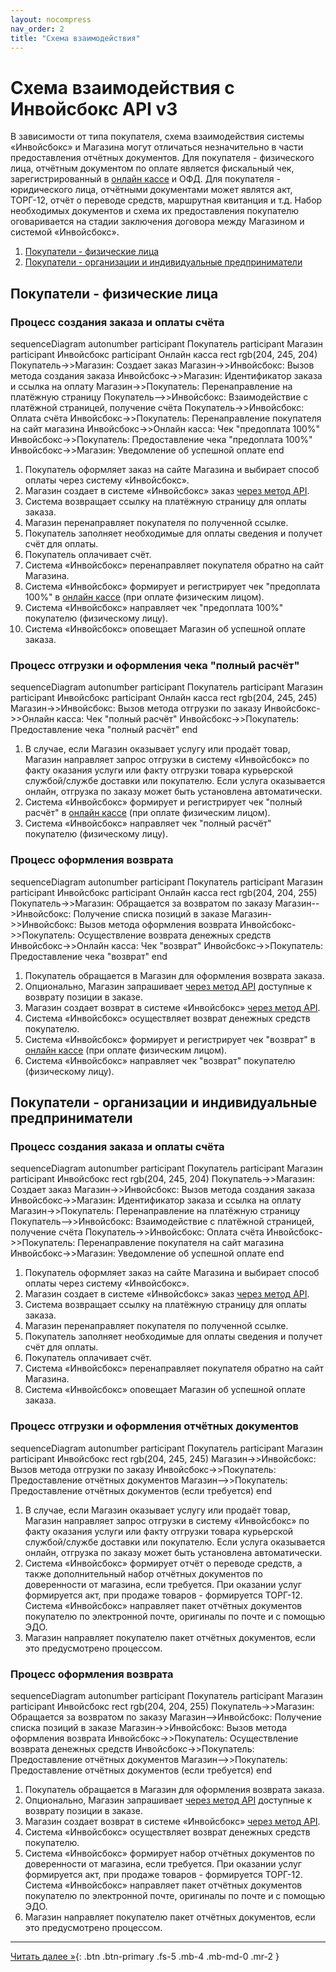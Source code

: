 ```yaml
---
layout: nocompress
nav_order: 2
title: "Схема взаимодействия"
---
```


# Схема взаимодействия с Инвойсбокс API v3

В зависимости от типа покупателя, схема взаимодействия системы &laquo;Инвойсбокс&raquo; и Магазина могут отличаться незначительно
в части предоставления отчётных документов. Для покупателя - физического лица, отчётным документом по оплате является фискальный
чек, зарегистрированный в [онлайн кассе](/docs/fz54) и ОФД. Для покупателя - юридического лица, отчётными документами может являтся акт,
ТОРГ-12, отчёт о переводе средств, маршрутная квитанция и т.д. Набор необходимых документов и схема их предоставления покупателю
оговаривается на стадии заключения договора между Магазином и системой &laquo;Инвойсбокс&raquo;.

1. [Покупатели - физические лица](#покупатели---физические-лица)
1. [Покупатели - организации и индивидуальные предприниматели](#покупатели---организации-и-индивидуальные-предприниматели)

## Покупатели - физические лица

### Процесс создания заказа и оплаты счёта

<div class="mermaid">
sequenceDiagram
    autonumber
    participant Покупатель
    participant Магазин
    participant Инвойсбокс 
    participant Онлайн касса
    rect rgb(204, 245, 204)
      Покупатель->>Магазин: Создает заказ
      Магазин->>Инвойсбокс: Вызов метода создания заказа
      Инвойсбокс->>Магазин: Идентификатор заказа и ссылка на оплату
      Магазин->>Покупатель: Перенаправление на платёжную страницу
      Покупатель-->>Инвойсбокс: Взаимодействие с платёжной страницей, получение счёта
      Покупатель->>Инвойсбокс: Оплата счёта
      Инвойсбокс->>Покупатель: Перенаправление покупателя на сайт магазина
      Инвойсбокс->>Онлайн касса: Чек "предоплата 100%"
      Инвойсбокс->>Покупатель: Предоставление чека "предоплата 100%"
      Инвойсбокс->>Магазин: Уведомление об успешной оплате
    end
</div>

1. Покупатель оформляет заказ на сайте Магазина и выбирает способ оплаты через систему &laquo;Инвойсбокс&raquo;.
1. Магазин создает в системе &laquo;Инвойсбокс&raquo; заказ [через метод API](/docs/order/create/).
1. Система возвращает ссылку на платёжную страницу для оплаты заказа.
1. Магазин перенаправляет покупателя по полученной ссылке.
1. Покупатель заполняет необходимые для оплаты сведения и получет счёт для оплаты.
1. Покупатель оплачивает счёт.
1. Система &laquo;Инвойсбокс&raquo; перенаправляет покупателя обратно на сайт Магазина.
1. Система &laquo;Инвойсбокс&raquo; формирует и регистрирует чек "предоплата 100%" в [онлайн кассе](/docs/fz54/) (при оплате физическим лицом).
1. Система &laquo;Инвойсбокс&raquo; направляет чек "предоплата 100%" покупателю (физическому лицу).
1. Система &laquo;Инвойсбокс&raquo; оповещает Магазин об успешной оплате заказа.

### Процесс отгрузки и оформления чека "полный расчёт"

<div class="mermaid">
sequenceDiagram
    autonumber
    participant Покупатель
    participant Магазин
    participant Инвойсбокс 
    participant Онлайн касса
    rect rgb(204, 245, 245)
      Магазин->>Инвойсбокс: Вызов метода отгрузки по заказу
      Инвойсбокс->>Онлайн касса: Чек "полный расчёт"
      Инвойсбокс->>Покупатель: Предоставление чека "полный расчёт"
    end
</div>


1. В случае, если Магазин оказывает услугу или продаёт товар, Магазин направляет запрос отгрузки в систему &laquo;Инвойсбокс&raquo; по факту оказания услуги или факту отгрузки товара курьерской службой/службе доставки или покупателю. Если услуга оказывается онлайн, отгрузка по заказу может быть установлена автоматически.
1. Система &laquo;Инвойсбокс&raquo; формирует и регистрирует чек "полный расчёт" в [онлайн кассе](/docs/fz54/) (при оплате физическим лицом).
1. Система &laquo;Инвойсбокс&raquo; направляет чек "полный расчёт" покупателю (физическому лицу).

### Процесс оформления возврата

<div class="mermaid">
sequenceDiagram
    autonumber
    participant Покупатель
    participant Магазин
    participant Инвойсбокс 
    participant Онлайн касса
    rect rgb(204, 204, 255)
      Покупатель->>Магазин: Обращается за возвратом по заказу
      Магазин-->Инвойсбокс: Получение списка позиций в заказе
      Магазин->>Инвойсбокс: Вызов метода оформления возврата
      Инвойсбокс->>Покупатель: Осуществление возврата денежных средств
      Инвойсбокс->>Онлайн касса: Чек "возврат"
      Инвойсбокс->>Покупатель: Предоставление чека "возврат"
    end
</div>

1. Покупатель обращается в Магазин для оформления возврата заказа.
1. Опционально, Магазин запрашивает [через метод API](/docs/refund/get/) доступные к возврату позиции в заказе.
1. Магазин создает возврат в системе &laquo;Инвойсбокс&raquo; [через метод API](/docs/refund/create/).
1. Система &laquo;Инвойсбокс&raquo; осуществляет возврат денежных средств покупателю.
1. Система &laquo;Инвойсбокс&raquo; формирует и регистрирует чек "возврат" в [онлайн кассе](/docs/fz54/) (при оплате физическим лицом).
1. Система &laquo;Инвойсбокс&raquo; направляет чек "возврат" покупателю (физическому лицу).


## Покупатели - организации и индивидуальные предприниматели

### Процесс создания заказа и оплаты счёта

<div class="mermaid">
sequenceDiagram
    autonumber
    participant Покупатель
    participant Магазин
    participant Инвойсбокс 
    rect rgb(204, 245, 204)
      Покупатель->>Магазин: Создает заказ
      Магазин->>Инвойсбокс: Вызов метода создания заказа
      Инвойсбокс->>Магазин: Идентификатор заказа и ссылка на оплату
      Магазин->>Покупатель: Перенаправление на платёжную страницу
      Покупатель-->>Инвойсбокс: Взаимодействие с платёжной страницей, получение счёта
      Покупатель->>Инвойсбокс: Оплата счёта
      Инвойсбокс->>Покупатель: Перенаправление покупателя на сайт магазина
      Инвойсбокс->>Магазин: Уведомление об успешной оплате
    end
</div>

1. Покупатель оформляет заказ на сайте Магазина и выбирает способ оплаты через систему &laquo;Инвойсбокс&raquo;.
1. Магазин создает в системе &laquo;Инвойсбокс&raquo; заказ [через метод API](/docs/order/create/).
1. Система возвращает ссылку на платёжную страницу для оплаты заказа.
1. Магазин перенаправляет покупателя по полученной ссылке.
1. Покупатель заполняет необходимые для оплаты сведения и получет счёт для оплаты.
1. Покупатель оплачивает счёт.
1. Система &laquo;Инвойсбокс&raquo; перенаправляет покупателя обратно на сайт Магазина.
1. Система &laquo;Инвойсбокс&raquo; оповещает Магазин об успешной оплате заказа.

### Процесс отгрузки и оформления отчётных документов

<div class="mermaid">
sequenceDiagram
    autonumber
    participant Покупатель
    participant Магазин
    participant Инвойсбокс 
    rect rgb(204, 245, 245)
      Магазин->>Инвойсбокс: Вызов метода отгрузки по заказу
      Инвойсбокс->>Покупатель: Предоставление отчётных документов
      Магазин-->>Покупатель: Предоставление отчётных документов (если требуется)
    end
</div>


1. В случае, если Магазин оказывает услугу или продаёт товар, Магазин направляет запрос отгрузки в систему &laquo;Инвойсбокс&raquo; по факту оказания услуги или факту отгрузки товара курьерской службой/службе доставки или покупателю. Если услуга оказывается онлайн, отгрузка по заказу может быть установлена автоматически.
1. Система &laquo;Инвойсбокс&raquo; формирует отчёт о переводе средств, а также дополнительный набор отчётных документов по доверенности от магазина, если требуется. При оказании услуг формируется акт, при продаже товаров - формируется ТОРГ-12. Система &laquo;Инвойсбокс&raquo; направляет пакет отчётных документов покупателю по электронной почте, оригиналы по почте и с помощью ЭДО.
1. Магазин направляет покупателю пакет отчётных документов, если это предусмотрено процессом.

### Процесс оформления возврата

<div class="mermaid">
sequenceDiagram
    autonumber
    participant Покупатель
    participant Магазин
    participant Инвойсбокс 
    rect rgb(204, 204, 255)
      Покупатель->>Магазин: Обращается за возвратом по заказу
      Магазин-->Инвойсбокс: Получение списка позиций в заказе
      Магазин->>Инвойсбокс: Вызов метода оформления возврата
      Инвойсбокс->>Покупатель: Осуществление возврата денежных средств
      Инвойсбокс->>Покупатель: Предоставление отчётных документов
      Магазин-->>Покупатель: Предоставление отчётных документов (если требуется)
    end
</div>

1. Покупатель обращается в Магазин для оформления возврата заказа.
1. Опционально, Магазин запрашивает [через метод API](/docs/refund/get/) доступные к возврату позиции в заказе.
1. Магазин создает возврат в системе &laquo;Инвойсбокс&raquo; [через метод API](/docs/refund/create/).
1. Система &laquo;Инвойсбокс&raquo; осуществляет возврат денежных средств покупателю.
1. Система &laquo;Инвойсбокс&raquo; формирует набор отчётных документов по доверенности от магазина, если требуется. При оказании услуг формируется акт, при продаже товаров - формируется ТОРГ-12. Система &laquo;Инвойсбокс&raquo; направляет пакет отчётных документов покупателю по электронной почте, оригиналы по почте и с помощью ЭДО.
1. Магазин направляет покупателю пакет отчётных документов, если это предусмотрено процессом.

---

[Читать далее &raquo;](/docs/fz54){: .btn .btn-primary .fs-5 .mb-4 .mb-md-0 .mr-2 }

